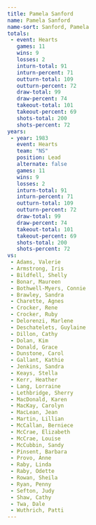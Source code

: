 ```yaml
---
title: Pamela Sanford
name: Pamela Sanford
name-sort: Sanford, Pamela
totals:
 - event: Hearts
   games: 11
   wins: 9
   losses: 2
   inturn-total: 91
   inturn-percent: 71
   outturn-total: 109
   outturn-percent: 72
   draw-total: 99
   draw-percent: 74
   takeout-total: 101
   takeout-percent: 69
   shots-total: 200
   shots-percent: 72
years:
 - year: 1983
   event: Hearts
   team: "NS"
   position: Lead
   alternate: false
   games: 11
   wins: 9
   losses: 2
   inturn-total: 91
   inturn-percent: 71
   outturn-total: 109
   outturn-percent: 72
   draw-total: 99
   draw-percent: 74
   takeout-total: 101
   takeout-percent: 69
   shots-total: 200
   shots-percent: 72
vs:
 - Adams, Valerie
 - Armstrong, Iris
 - Bildfell, Shelly
 - Bonar, Maureen
 - Bothwell-Myers, Connie
 - Brawley, Sandra
 - Charette, Agnes
 - Crocker, Rene
 - Crocker, Ruby
 - Delorenzi, Marlene
 - Deschatelets, Guylaine
 - Dillon, Cathy
 - Dolan, Kim
 - Donald, Grace
 - Dunstone, Carol
 - Gallant, Kathie
 - Jenkins, Sandra
 - Keays, Stella
 - Kerr, Heather
 - Lang, Lorraine
 - Lethbridge, Sherry
 - MacDonald, Karen
 - MacKay, Carolyn
 - MacLean, Jean
 - Martin, Lillian
 - McCallan, Berniece
 - McCrae, Elizabeth
 - McCrae, Louise
 - McCubbin, Sandy
 - Pinsent, Barbara
 - Provo, Anne
 - Raby, Linda
 - Raby, Odette
 - Rowan, Sheila
 - Ryan, Penny
 - Sefton, Judy
 - Shaw, Cathy
 - Twa, Dale
 - Wuthrich, Patti
---
```

